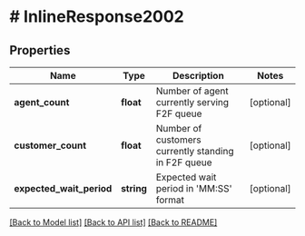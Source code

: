 # # InlineResponse2002

## Properties

Name | Type | Description | Notes
------------ | ------------- | ------------- | -------------
**agent_count** | **float** | Number of agent currently serving F2F queue | [optional] 
**customer_count** | **float** | Number of customers currently standing in F2F queue | [optional] 
**expected_wait_period** | **string** | Expected wait period in &#39;MM:SS&#39; format | [optional] 

[[Back to Model list]](../../README.md#documentation-for-models) [[Back to API list]](../../README.md#documentation-for-api-endpoints) [[Back to README]](../../README.md)


